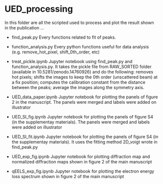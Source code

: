 # UED_processing
In this folder are all the scripted used to process and plot the result shown in the publication ...


- find_peak.py 
Every functions related to fit of peaks. 

- function_analysis.py
Every python functions useful for data analysis (e.g. remove_hot_pixel, shift_0th_order, etc)

- treat_pickle.ipynb
Jupyter notebook using find_peak.py and function_analysis.py. It takes the pickle file from RAW_SORTED folder (available in 10.5281/zenodo.14760926) and do the following: removes hot pixels; shifts the images to keep the 0th order (unscattered beam) at a fix position; computes the calibration constant from the distance between the peaks; average the images along the symmetry axis. 

- UED_data_paper.ipynb
Jupyter notebook for plotting the panels of figure 2 in the manuscript. The panels were merged and labels were added on illustrator

- UED_SI_fig.ipynb 
Jupyter notebook for plotting the panels of figure S4 (in the supplementay materials). The panels were merged and labels were added on illustrator

- UED_SI_fit.ipynb 
Jupyter notebook for plotting the panels of figure S4 (in the supplementay materials). It uses the fitting method 2D_voigt wrote in find_peak.py

- UED_exp_fig.ipynb
Jupyter notebook for plotting diffraction map and normalized diffraction maps shown in figure 2 of the main manuscript

- qEELS_exp_fig.ipynb
Jupyter notebook for plotting the electron energy loss spectrum shown in figure 2 of the main manuscript

